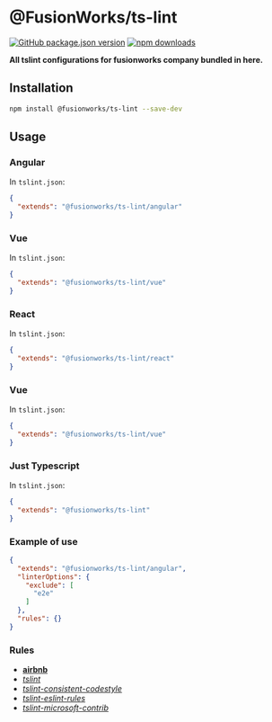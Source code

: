 # @FusionWorks/ts-lint

[![GitHub package.json version](https://img.shields.io/github/package-json/v/FusionWorks/ts-lint.svg?label=Version)](https://github.com/FusionWorks/ts-lint) 
[![npm downloads](https://img.shields.io/npm/dm/@fusionworks/ts-lint.svg)](https://npmjs.org/@fusionworks/ts-lint)
  
**All tslint configurations for fusionworks company bundled in here.**

## Installation

```sh
npm install @fusionworks/ts-lint --save-dev
```

## Usage

### Angular
In `tslint.json`:

```json
{
  "extends": "@fusionworks/ts-lint/angular"
}
```
### Vue
In `tslint.json`:

```json
{
  "extends": "@fusionworks/ts-lint/vue"
}
```
### React
In `tslint.json`:

```json
{
  "extends": "@fusionworks/ts-lint/react"
}
```
### Vue
In `tslint.json`:

```json
{
  "extends": "@fusionworks/ts-lint/vue"
}
```

### Just Typescript
In `tslint.json`:

```json
{
  "extends": "@fusionworks/ts-lint"
}
```
### Example of use
```json
{
  "extends": "@fusionworks/ts-lint/angular",
  "linterOptions": {
    "exclude": [
      "e2e"
    ]
  },
  "rules": {}
}
```


### Rules

* **[airbnb](https://www.npmjs.com/package/tslint-config-airbnb)**
* _[tslint](https://www.npmjs.com/package/tslint)_
* _[tslint-consistent-codestyle](https://www.npmjs.com/package/tslint-consistent-codestyle)_
* _[tslint-eslint-rules](https://www.npmjs.com/package/tslint-eslint-rules)_
* _[tslint-microsoft-contrib](https://www.npmjs.com/package/tslint-microsoft-contrib)_

